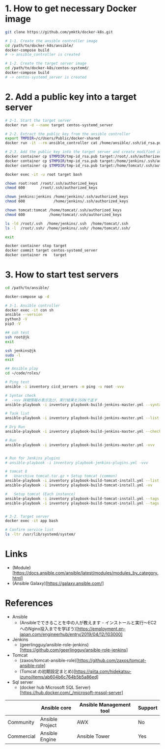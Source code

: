 # 1. How to get necessary Docker image

```bash
git clone https://github.com/ymktk/docker-k8s.git

# 1-1. Create the ansible controller image
cd /path/to/docker-k8s/ansible/
docker-compose build
# -> ansible_controller is created

# 1-2. Create the target server image
cd /path/to/docker-k8s/centos-systemd/
docker-compose build
# -> centos-systemd_server is created
```

# 2. Add a public key into a target server

```bash
# 2-1. Start the target server
docker run -d --name target centos-systemd_server

# 2-2. Extract the public key from the ansible controller
export TMPDIR=/c/Users/Public/docker-shared
docker run -it --rm ansible_controller cat /home/ansible/.ssh/id_rsa.pub >> $TMPDIR/tmp-id_rsa.pub

# 2-3. Add the public key into the target server and create modified image
docker container cp $TMPDIR/tmp-id_rsa.pub target:/root/.ssh/authorized_keys
docker container cp $TMPDIR/tmp-id_rsa.pub target:/home/jenkins/.ssh/authorized_keys
docker container cp $TMPDIR/tmp-id_rsa.pub target:/home/tomcat/.ssh/authorized_keys

docker exec -it -u root target bash

chown root:root /root/.ssh/authorized_keys
chmod 600       /root/.ssh/authorized_keys

chown jenkins:jenkins /home/jenkins/.ssh/authorized_keys
chmod 600             /home/jenkins/.ssh/authorized_keys

chown tomcat:tomcat /home/tomcat/.ssh/authorized_keys
chmod 600           /home/tomcat/.ssh/authorized_keys

ls -ld /root/.ssh  /home/jenkins/.ssh  /home/tomcat/.ssh
ls -l  /root/.ssh/ /home/jenkins/.ssh/ /home/tomcat/.ssh/

exit

docker container stop target
docker commit target centos-systemd_server
docker container rm   target
```

# 3. How to start test servers

```bash
cd /path/to/ansible/

docker-compose up -d

# 3-1. Ansible controller
docker exec -it con sh
ansible --version
python3 -V
pip3 -V

## ssh test
ssh root@jk
exit

ssh jenkins@jk
sudo -l
exit

## Ansible play
cd ~/code/roles/

# Ping test
ansible -i inventory cicd_servers -m ping -u root -vvv

# Syntax check
#  -vvv 詳細情報の表示及び、実行結果をJSONで返す
ansible-playbook -i inventory playbook-build-jenkins-master.yml --syntax-check -vvv

# Task list
ansible-playbook -i inventory playbook-build-jenkins-master.yml --list-tasks -vvv

# Dry Run
ansible-playbook -i inventory playbook-build-jenkins-master.yml --check -vvv

# Run
ansible-playbook -i inventory playbook-build-jenkins-master.yml -vvv


# Run for Jenkins plugins
# ansible-playbook -i inventory playbook-jenkins-plugins.yml -vvv

# tomcat 8
#   Unarchive tomcat.tar.gz + Setup tomcat (common)
ansible-playbook -i inventory playbook-build-tomcat-install.yml --list-tasks
ansible-playbook -i inventory playbook-build-tomcat-install.yml -vv

#   Setup tomcat (Each instance)
ansible-playbook -i inventory playbook-build-tomcat-install.yml --tags "setup-instances" --list-tasks
ansible-playbook -i inventory playbook-build-tomcat-install.yml --tags "setup-instances" -vv


# 3-2. Target server
docker exec -it app bash

# Confirm service list
ls -ltr /usr/lib/systemd/system/

```

# Links

- (Module)[https://docs.ansible.com/ansible/latest/modules/modules_by_category.html]
- (Ansible Galaxy)[https://galaxy.ansible.com/]

# References

- Ansible
    - (Ansibleでできることを中の人が教えます - インストールと実行〜EC2へのNginx投入までを学ぼう)[https://employment.en-japan.com/engineerhub/entry/2019/04/12/103000]
- Jenkins
    - (geerlingguy/ansible-role-jenkins)[https://github.com/geerlingguy/ansible-role-jenkins]
- Tomcat
    - (zaxos/tomcat-ansible-role)[https://github.com/zaxos/tomcat-ansible-role]
    - (Tomcat の初期設定まとめ)[https://qiita.com/hidekatsu-izuno/items/ab604b6c764b5b5a86ed]
- Sql server
    - (docker hub Microsoft SQL Server)[https://hub.docker.com/_/microsoft-mssql-server]

| | Ansible core | Ansible Management tool | Support |
| ---- | ---- | ---- | ---- |
| Community  | Ansible Project |  AWX  |  No  |
| Commercial | Ansible Engine  |  Ansible Tower  |  Yes  |
